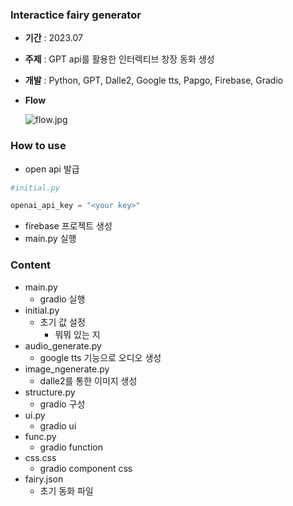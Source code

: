 ### Interactice fairy generator

- **기간** : 2023.07
- **주제** : GPT api를 활용한 인터렉티브 창장 동화 생성
- **개발** : Python, GPT, Dalle2, Google tts, Papgo, Firebase, Gradio
- **Flow**
    
    ![flow.jpg](https://s3-us-west-2.amazonaws.com/secure.notion-static.com/57024978-4936-4852-9fff-f2b2f0ab3be8/flow.jpg)
    

### How to use

- open api 발급

```python
#initial.py

openai_api_key = "<your key>"
```

- firebase 프로젝트 생성
- main.py 실행

### Content

- main.py
    - gradio 실행
- initial.py
    - 초기 값 설정
        - 뭐뭐 있는 지
- audio_generate.py
    - google tts 기능으로 오디오 생성
- image_ngenerate.py
    - dalle2를 통한 이미지 생성
- structure.py
    - gradio 구성
- ui.py
    - gradio ui
- func.py
    - gradio function
- css.css
    - gradio component css
- fairy.json
    - 초기 동화 파일
```

